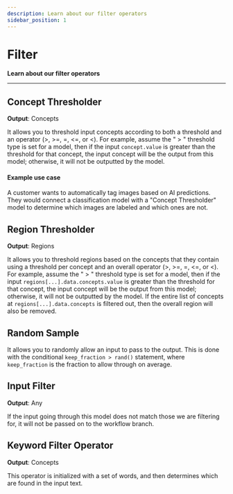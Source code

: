 ```yaml
---
description: Learn about our filter operators
sidebar_position: 1
---
```


# Filter

**Learn about our filter operators**
<hr />

## Concept Thresholder 

**Output**: Concepts

It allows you to threshold input concepts according to both a threshold and an operator (>, >=, =, <=, or <). For example, assume the " > " threshold type is set for a model, then if the input `concept.value` is greater than the threshold for that concept, the input concept will be the output from this model; otherwise, it will not be outputted by the model. 

#### Example use case

A customer wants to automatically tag images based on AI predictions. They would connect a classification model with a "Concept Thresholder" model to determine which images are labeled and which ones are not.

## Region Thresholder 

**Output**: Regions

It allows you to threshold regions based on the concepts that they contain using a threshold per concept and an overall operator (>, >=, =, <=, or <). For example, assume the " > " threshold type is set for a model, then if the input `regions[...].data.concepts.value` is greater than the threshold for that concept, the input concept will be the output from this model; otherwise, it will not be outputted by the model. If the entire list of concepts at `regions[...].data.concepts` is filtered out, then the overall region will also be removed.

## Random Sample

It allows you to randomly allow an input to pass to the output. This is done with the conditional `keep_fraction > rand()` statement, where `keep_fraction` is the fraction to allow through on average.

## Input Filter 

**Output**: Any

If the input going through this model does not match those we are filtering for, it will not be passed on to the workflow branch.

## Keyword Filter Operator 

**Output**: Concepts

This operator is initialized with a set of words, and then determines which are found in the input text. 
